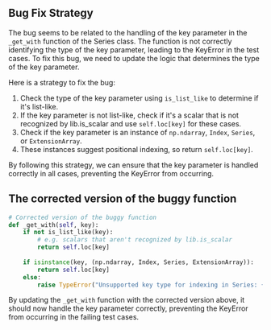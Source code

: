 ## Bug Fix Strategy
The bug seems to be related to the handling of the key parameter in the `_get_with` function of the Series class. The function is not correctly identifying the type of the key parameter, leading to the KeyError in the test cases. To fix this bug, we need to update the logic that determines the type of the key parameter.

Here is a strategy to fix the bug:
1. Check the type of the key parameter using `is_list_like` to determine if it's list-like.
2. If the key parameter is not list-like, check if it's a scalar that is not recognized by lib.is_scalar and use `self.loc[key]` for these cases.
3. Check if the key parameter is an instance of `np.ndarray`, `Index`, `Series`, or `ExtensionArray`.
4. These instances suggest positional indexing, so return `self.loc[key]`.

By following this strategy, we can ensure that the key parameter is handled correctly in all cases, preventing the KeyError from occurring.

## The corrected version of the buggy function
```python
# Corrected version of the buggy function
def _get_with(self, key):
    if not is_list_like(key):
        # e.g. scalars that aren't recognized by lib.is_scalar
        return self.loc[key]
    
    if isinstance(key, (np.ndarray, Index, Series, ExtensionArray)):
        return self.loc[key]
    else:
        raise TypeError("Unsupported key type for indexing in Series: {}".format(type(key)))
``` 

By updating the `_get_with` function with the corrected version above, it should now handle the key parameter correctly, preventing the KeyError from occurring in the failing test cases.